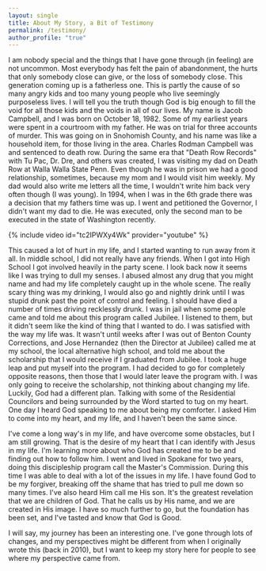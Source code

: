 ```yaml
---
layout: single
title: About My Story, a Bit of Testimony
permalink: /testimony/
author_profile: "true"
---
```


I am nobody special and the things that I have gone through (in feeling) are not uncommon. Most everybody has felt the pain of abandonment, the hurts that only somebody close can give, or the loss of somebody close. This generation coming up is a fatherless one. This is partly the cause of so many angry kids and too many young people who live seemingly purposeless lives. I will tell you the truth though God is big enough to fill the void for all those kids and the voids in all of our lives. My name is Jacob Campbell, and I was born on October 18, 1982. Some of my earliest years were spent in a courtroom with my father. He was on trial for three accounts of murder. This was going on in Snohomish County, and his name was like a household item, for those living in the area. Charles Rodman Campbell was and sentenced to death row. During the same era that "Death Row Records" with Tu Pac, Dr. Dre, and others was created, I was visiting my dad on Death Row at Walla Walla State Penn. Even though he was in prison we had a good relationship, sometimes, because my mom and I would visit him weekly. My dad would also write me letters all the time, I wouldn't write him back very often though (I was young). In 1994, when I was in the 6th grade there was a decision that my fathers time was up. I went and petitioned the Governor, I didn't want my dad to die. He was executed, only the second man to be executed in the state of Washington recently.

{% include video id="tc2IPWXy4Wk" provider="youtube" %} 

This caused a lot of hurt in my life, and I started wanting to run away from it all. In middle school, I did not really have any friends. When I got into High School I got involved heavily in the party scene. I look back now it seems like I was trying to dull my senses. I abused almost any drug that you might name and had my life completely caught up in the whole scene. The really scary thing was my drinking, I would also go and nightly drink until I was stupid drunk past the point of control and feeling. I should have died a number of times driving recklessly drunk. I was in jail when some people came and told me about this program called Jubilee. I listened to them, but it didn't seem like the kind of thing that I wanted to do. I was satisfied with the way my life was. It wasn't until weeks after I was out of Benton County Corrections, and Jose Hernandez (then the Director at Jubilee) called me at my school, the local alternative high school, and told me about the scholarship that I would receive if I graduated from Jubilee. I took a huge leap and put myself into the program. I had decided to go for completely opposite reasons, then those that I would later leave the program with. I was only going to receive the scholarship, not thinking about changing my life. Luckily, God had a different plan. Talking with some of the Residential Councilors and being surrounded by the Word started to tug on my heart. One day I heard God speaking to me about being my comforter. I asked Him to come into my heart, and my life, and I haven't been the same since.

I've come a long way's in my life, and have overcome some obstacles, but I am still growing. That is the desire of my heart that I can identify with Jesus in my life. I'm learning more about who God has created me to be and finding out how to follow him. I went and lived in Spokane for two years, doing this discipleship program call the Master's Commission. During this time I was able to deal with a lot of the issues in my life. I have found God to be my forgiver, breaking off the shame that has tried to pull me down so many times. I've also heard Him call me His son. It's the greatest revelation that we are children of God. That he calls us by His name, and we are created in His image. I have so much further to go, but the foundation has been set, and I've tasted and know that God is Good.

I will say, my journey has been an interesting one. I've gone through lots of changes, and my perspectives might be different from when I originally wrote this (back in 2010), but I want to keep my story here for people to see where my perspective came from.